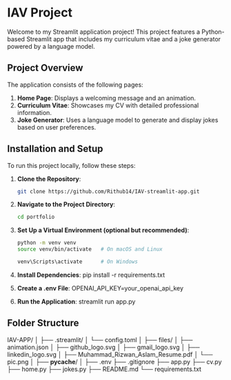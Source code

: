 # IAV Project

Welcome to my Streamlit application project! This project features a Python-based Streamlit app that includes my curriculum vitae and a joke generator powered by a language model.

## Project Overview

The application consists of the following pages:

1. **Home Page**: Displays a welcoming message and an animation.
2. **Curriculum Vitae**: Showcases my CV with detailed professional information.
3. **Joke Generator**: Uses a language model to generate and display jokes based on user preferences.

## Installation and Setup

To run this project locally, follow these steps:

1. **Clone the Repository**:
   ```bash
   git clone https://github.com/Rithub14/IAV-streamlit-app.git

2. **Navigate to the Project Directory**:
    ```bash
    cd portfolio

3. **Set Up a Virtual Environment (optional but recommended)**:
    ```bash
    python -m venv venv
    source venv/bin/activate   # On macOS and Linux

    venv\Scripts\activate      # On Windows

4. **Install Dependencies**:
    pip install -r requirements.txt

5. **Create a .env File**:
    OPENAI_API_KEY=your_openai_api_key

6. **Run the Application**:
    streamlit run app.py

## Folder Structure

IAV-APP/
│
├── .streamlit/
│   └── config.toml
│
├── files/
│   ├── animation.json
│   ├── github_logo.svg
│   ├── gmail_logo.svg
│   ├── linkedin_logo.svg
│   ├── Muhammad_Rizwan_Aslam_Resume.pdf
│   └── pic.png
│
├── __pycache__/
│
├── .env
├── .gitignore
├── app.py
├── cv.py
├── home.py
├── jokes.py
├── README.md
└── requirements.txt